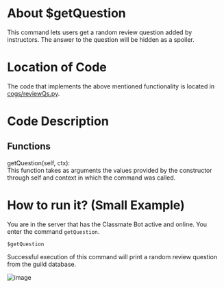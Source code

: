 # About $getQuestion
This command lets users get a random review question added by instructors. The answer to the question will be hidden as a spoiler.

# Location of Code
The code that implements the above mentioned functionality is located in [cogs/reviewQs.py](https://github.com/maddaicita/ClassMateBot-1.1/blob/main/cogs/reviewQs.py).

# Code Description
## Functions
getQuestion(self, ctx): <br>
This function takes as arguments the values provided by the constructor through self and context in which the command was called.

# How to run it? (Small Example)
You are in the server that has the Classmate Bot active and online. You enter the command `getQuestion`. 
```
$getQuestion
```
Successful execution of this command will print a random review question from the guild database.

![image](https://user-images.githubusercontent.com/32313919/140245925-22769537-ef22-420f-9ed2-b9153a71938e.png)
